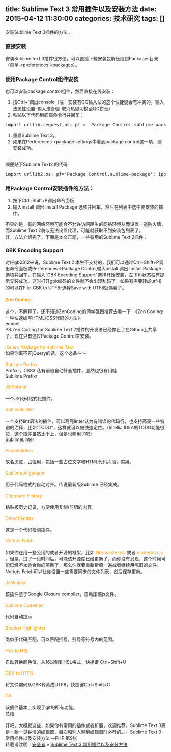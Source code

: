 title: Sublime Text 3 常用插件以及安装方法
date: 2015-04-12 11:30:00
categories: 技术研究
tags: []
---
安装Sublime Text 3插件的方法：<br />
<h3>
	直接安装
</h3>
安装Sublime text 3插件很方便，可以直接下载安装包解压缩到Packages目录（菜单-&gt;preferences-&gt;packages）。<br />
<h3>
	使用Package Control组件安装
</h3>
也可以安装package control组件，然后直接在线安装：<br />
<ol>
	<li>
		按Ctrl+`调出console（注：安装有QQ输入法的这个快捷键会有冲突的，输入法属性设置-输入法管理-取消热键切换至QQ拼音）
	</li>
	<li>
		粘贴以下代码到底部命令行并回车：
	</li>
</ol>
<pre class="brush:python; toolbar:false;">import urllib.request,os; pf = 'Package Control.sublime-package'; ipp = sublime.installed_packages_path(); urllib.request.install_opener( urllib.request.build_opener( urllib.request.ProxyHandler()) ); open(os.path.join(ipp, pf), 'wb').write(urllib.request.urlopen( 'http://sublime.wbond.net/' + pf.replace(' ','%20')).read()) </pre>
<ol>
	<li>
		重启Sublime Text 3。
	</li>
	<li>
		如果在Perferences-&gt;package settings中看到package control这一项，则安装成功。
	</li>
</ol>
<!--more--><br />
顺便贴下Sublime Text2 的代码<br />
<pre class="brush:python; toolbar:false;">import urllib2,os; pf='Package Control.sublime-package'; ipp = sublime.installed_packages_path(); os.makedirs( ipp ) if not os.path.exists(ipp) else None; urllib2.install_opener( urllib2.build_opener( urllib2.ProxyHandler( ))); open( os.path.join( ipp, pf), 'wb' ).write( urllib2.urlopen( 'http://sublime.wbond.net/' +pf.replace( ' ','%20' )).read()); print( 'Please restart Sublime Text to finish installation') </pre>
<h3>
	用Package Control安装插件的方法：
</h3>
<ol>
	<li>
		按下Ctrl+Shift+P调出命令面板
	</li>
	<li>
		输入install 调出 Install Package 选项并回车，然后在列表中选中要安装的插件。
	</li>
</ol>
不爽的是，有的网络环境可能会不允许访问陌生的网络环境从而设置一道防火墙，而Sublime Text 2貌似无法设置代理，可能就获取不到安装包列表了。<br />
好，方法介绍完了，下面是本文正题，一些有用的Sublime Text 2插件：<br />
<h3>
	GBK Encoding Support
</h3>
对应gb2312来说，Sublime Text 2 本生不支持的，我们可以通过Ctrl+Shift+P调出命令面板或Perferences-&gt;Package Contro,输入install 调出 Install Package 选项并回车，在输入“GBK Encoding Support”选择开始安装，左下角状态栏有提示安装成功。这时打开gbk编码的文件就不会出现乱码了，如果有需要转成utf-8的可以在File-GBK to UTF8-选择Save with UTF8就偶看了。<br />
<h4>
	<span style="color:#FF9900;">Zen Coding</span> 
</h4>
这个，不解释了，还不知道ZenCoding的同学强烈推荐去看一下：《Zen Coding: 一种快速编写HTML/CSS代码的方法》。<br />
<img src="//bangz.me/usr/uploads/image/20150412/20150412193755_30747.png" alt="" /><br />
emmet<br />
PS:Zen Coding for Sublime Text 2插件的开发者已经停止了在Github上共享了，现在只有通过Package Control来安装。<br />
<br />
<span style="color:#FF9900;">jQuery Package for sublime Text</span><br />
如果你离不开jQuery的话，这个必备～～<br />
<br />
<span style="color:#FF9900;">Sublime Prefixr</span><br />
Prefixr，CSS3 私有前缀自动补全插件，显然也很有用哇<br />
<img src="//bangz.me/usr/uploads/image/20150412/20150412193811_66979.png" alt="" /><br />
Sublime Prefixr<br />
<br />
<span style="color:#FF9900;">JS Format</span><br />
<br />
一个JS代码格式化插件。<br />
<br />
<span style="color:#FF9900;">SublimeLinter</span><br />
<br />
一个支持lint语法的插件，可以高亮linter认为有错误的代码行，也支持高亮一些特别的注释，比如“TODO”，这样就可以被快速定位。（IntelliJ IDEA的TODO功能很赞，这个插件虽然比不上，但是也够用了吧）<br />
<img src="//bangz.me/usr/uploads/image/20150412/20150412193828_63336.png" alt="" /><br />
SublimeLinter<br />
<br />
<span style="color:#FF9900;">Placeholders</span><br />
<br />
故名思意，占位用，包括一些占位文字和HTML代码片段，实用。<br />
<br />
<span style="color:#FF9900;">Sublime Alignment</span><br />
<br />
用于代码格式的自动对齐。传说最新版Sublime 已经集成。<br />
<img src="//bangz.me/usr/uploads/image/20150412/20150412193906_85088.png" alt="" /><br />
<br />
<span style="color:#FF9900;">Clipboard History</span><br />
<br />
粘贴板历史记录，方便使用复制/剪切的内容。<br />
<br />
<span style="color:#FF9900;">DetectSyntax</span><br />
<br />
这是一个代码检测插件。<br />
<br />
<span style="color:#FF9900;">Nettuts Fetch</span><br />
<br />
如果你在用一些公用的或者开源的框架，比如 <span style="color:#FF9900;">Normalize.css</span> 或者 <span style="color:#FF9900;">modernizr.js</span> ，但是，过了一段时间后，可能该开源库已经更新了，而你没有发现，这个时候可能已经不太适合你的项目了，那么你就要重新折腾一遍或者继续用陈旧的文件。Nettuts Fetch可以让你设置一些需要同步的文件列表，然后保存更新。<br />
<img src="//bangz.me/usr/uploads/image/20150412/20150412193918_71839.jpg" alt="" /><br />
<br />
<span style="color:#FF9900;">JsMinifier</span><br />
<br />
该插件基于Google Closure compiler，自动压缩js文件。<br />
<br />
<span style="color:#FF9900;">Sublime CodeIntel</span><br />
<br />
代码自动提示<br />
<br />
<span style="color:#FF9900;">Bracket Highlighter</span><br />
<br />
类似于代码匹配，可以匹配括号，引号等符号内的范围。<br />
<img src="//bangz.me/usr/uploads/image/20150412/20150412193926_94228.png" alt="" /><br />
<br />
<span style="color:#FF9900;">Hex to HSL</span><br />
<br />
自动转换颜色值，从16进制到HSL格式，快捷键 Ctrl+Shift+U<br />
<img src="//bangz.me/usr/uploads/image/20150412/20150412193942_80866.png" alt="" /><br />
<br />
<span style="color:#FF9900;">GBK to UTF8</span><br />
<br />
将文件编码从GBK转黄成UTF8，快捷键Ctrl+Shift+C<br />
<br />
<span style="color:#FF9900;">Git</span><br />
<img src="//bangz.me/usr/uploads/image/20150412/20150412193951_33109.png" alt="" /><br />
<br />
该插件基本上实现了git的所有功能。<br />
总结<br />
<br />
好吧，大概就这些，如果你有常用的插件或者扩展，欢迎推荐。Sublime Text 3真是一款一见钟情的编辑器，每次和别人聊到编辑器时必荐的。。。Sublime Text 3 常用插件以及安装方法 --PHP 第9张<br />
转载请注明：<a href="http://www.cnsecer.com/" target="_blank">安全者</a> » <a href="http://www.cnsecer.com/460.html" target="_blank">Sublime Text 3 常用插件以及安装方法</a><br />